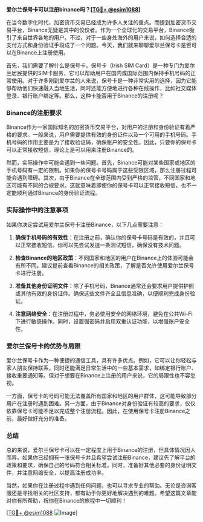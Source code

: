 **爱尔兰保号卡可以注册binance吗？[[TG💪+ @esim1088](https://t.me/s/esim1088)]**

在当今数字化时代，加密货币交易已经成为许多人关注的重点。而提到加密货币交易平台，Binance无疑是其中的佼佼者。作为一个全球化的交易平台，Binance吸引了来自世界各地的用户。不过，对于一些身处海外的用户来说，如何选择合适的支付方式和身份验证手段成了一个问题。今天，我们就来聊聊爱尔兰保号卡是否可以在Binance上注册使用。

首先，我们需要了解什么是保号卡。保号卡（Irish SIM Card）是一种专门为爱尔兰居民提供的SIM卡服务，它可以帮助用户在国内或国际范围内保持手机号码的正常使用。对于许多刚到爱尔兰的人来说，保号卡是一种非常实用的选择，因为它能够帮助他们快速融入当地生活，同时还能方便地进行各种在线操作，比如社交媒体登录、银行账户绑定等。那么，这种卡能否用于Binance的注册呢？

### Binance的注册要求

Binance作为一家国际知名的加密货币交易平台，对用户的注册和身份验证有着严格的要求。一般来说，用户需要提供有效的身份证件以及一个可用的手机号码。手机号码的作用主要是为了接收验证码，确保账户的安全性。因此，只要你的保号卡可以正常接收短信，理论上是可以用来注册Binance的。

然而，实际操作中可能会遇到一些问题。首先，Binance可能对某些国家或地区的手机号码有一定的限制。如果你的保号卡号码属于这些受限区域，那么注册过程可能会遇到障碍。其次，由于Binance在全球范围内受到严格的监管，不同国家和地区可能有不同的合规要求。这就意味着即使你的保号卡可以正常接收短信，也不一定能顺利通过Binance的身份验证流程。

### 实际操作中的注意事项

如果你决定尝试用爱尔兰保号卡注册Binance，以下几点需要注意：

1. **确保手机号码的有效性**：在注册之前，确认你的保号卡号码是有效的，并且可以正常接收短信。你可以先尝试发送一条测试短信，确保没有技术问题。

2. **检查Binance的地区政策**：不同国家和地区的用户在Binance上的体验可能会有所不同。建议提前查看Binance的相关政策，了解是否允许使用爱尔兰保号卡进行注册。

3. **准备其他身份证明文件**：除了手机号码，Binance通常还会要求用户提供护照或其他有效的身份证件。确保这些文件齐全且信息准确，以便顺利完成身份验证。

4. **注意网络安全**：在注册过程中，务必使用安全的网络环境，避免在公共Wi-Fi下进行敏感操作。同时，设置强密码并启用双重认证功能，以增强账户安全性。

### 爱尔兰保号卡的优势与局限

爱尔兰保号卡作为一种便捷的通信工具，具有许多优点。例如，它可以让你轻松与家人朋友保持联系，同时还能满足日常生活中的一些基本需求，如绑定银行账户、接收重要通知等。但对于想要在Binance上注册的用户来说，它的局限性也不容忽视。

一方面，保号卡的号码可能无法覆盖所有国家和地区的用户群体，这可能导致部分用户在注册时遇到困难。另一方面，由于Binance对身份验证有较高的要求，仅仅依靠保号卡可能不足以完成整个注册流程。因此，在使用保号卡注册Binance之前，最好做好充分的准备。

### 总结

总的来说，爱尔兰保号卡可以在一定程度上用于Binance的注册，但具体情况因人而异。如果你已经拥有一张保号卡并且希望尝试注册Binance，建议先了解平台的政策和要求，确保自己的号码符合相关标准。同时，准备好其他必要的身份证明文件，并注意网络安全，以提高注册成功率。

当然，如果你在注册过程中遇到任何问题，也可以寻求专业的帮助。无论是咨询客服还是寻找相关的社区支持，都有助于你更好地解决遇到的难题。希望这篇文章能对你有所帮助，祝你在Binance的旅程中一切顺利！

[[TG💪+ @esim1088](https://t.me/s/esim1088) ![Image](https://i.postimg.cc/4NQfJmqS/Snipaste-2025-05-13-00-14-12.png)]
